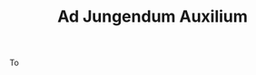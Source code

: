 ---
title: Ad Jungendum Auxilium
letter: A
permalink: "/definitions/ad-jungendum-auxilium.html"
body: To
published_at: '2018-07-07'
layout: post
---